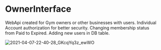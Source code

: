 # OwnerInterface


WebApi created for Gym owners or other businesses with users. 
Individual Account authorization for better security.
Changing membership status from Paid to Expired.
Adding new users in DB table.

![2021-04-07-22-40-28_GKcqYq3z_ewWO](https://user-images.githubusercontent.com/71831119/114079498-8f3e0200-98aa-11eb-8636-99f89180b750.gif)

